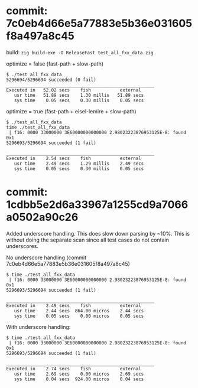 # commit: 7c0eb4d66e5a77883e5b36e031605f8a497a8c45

build: `zig build-exe -O ReleaseFast test_all_fxx_data.zig`

optimize = false    (fast-path + slow-path)

```
$ ./test_all_fxx_data
5296694/5296694 succeeded (0 fail)
________________________________________________________
Executed in   52.02 secs    fish           external
   usr time   51.89 secs    1.30 millis   51.89 secs
   sys time    0.05 secs    0.30 millis    0.05 secs
```

optimize = true     (fast-path + eisel-lemire + slow-path)

```
$ ./test_all_fxx_data
time ./test_all_fxx_data 
 | f16: 0000 33000000 3E60000000000000 2.98023223876953125E-8: found 0x1
5296693/5296694 succeeded (1 fail)

________________________________________________________
Executed in    2.54 secs    fish           external
   usr time    2.49 secs    1.29 millis    2.49 secs
   sys time    0.05 secs    0.30 millis    0.05 secs
```

# commit: 1cdbb5e2d6a33967a1255cd9a7066a0502a90c26

Added underscore handling. This does slow down parsing by ~10%. This is without
doing the separate scan since all test cases do not contain underscores.

No underscore handling (commit 7c0eb4d66e5a77883e5b36e031605f8a497a8c45)

```
$ time ./test_all_fxx_data
 | f16: 0000 33000000 3E60000000000000 2.98023223876953125E-8: found 0x1
5296693/5296694 succeeded (1 fail)

________________________________________________________
Executed in    2.49 secs    fish           external
   usr time    2.44 secs  864.00 micros    2.44 secs
   sys time    0.05 secs    0.00 micros    0.05 secs
```

With underscore handling:

```
$ time ./test_all_fxx_data
 | f16: 0000 33000000 3E60000000000000 2.98023223876953125E-8: found 0x1
5296693/5296694 succeeded (1 fail)

________________________________________________________
Executed in    2.74 secs    fish           external
   usr time    2.69 secs    0.00 micros    2.69 secs
   sys time    0.04 secs  924.00 micros    0.04 secs
```
